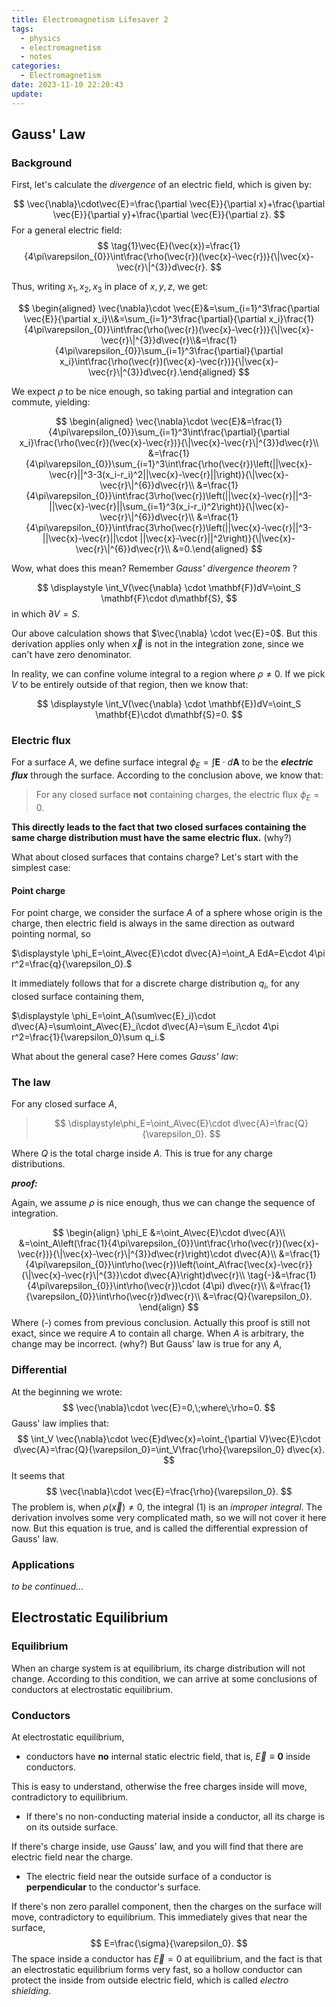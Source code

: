 ```yaml
---
title: Electromagnetism Lifesaver 2
tags:
  - physics
  - electromagnetism
  - notes
categories:
  - Electromagnetism
date: 2023-11-10 22:20:43
update:
---
```



## Gauss' Law

### Background

First, let's calculate the *divergence* of an electric field, which is given by:

$$
\vec{\nabla}\cdot\vec{E}=\frac{\partial \vec{E}}{\partial x}+\frac{\partial \vec{E}}{\partial y}+\frac{\partial \vec{E}}{\partial z}.
$$
For a general electric field:
$$
\tag{1}\vec{E}(\vec{x})=\frac{1}{4\pi\varepsilon_{0}}\int\frac{\rho(\vec{r})(\vec{x}-\vec{r})}{\|\vec{x}-\vec{r}\|^{3}}d\vec{r}.
$$
<!-- more -->

Thus, writing $x_1,x_2,x_3$ in place of $x,y,z$, we get:

$$
\begin{aligned} \vec{\nabla}\cdot \vec{E}&=\sum_{i=1}^3\frac{\partial \vec{E}}{\partial x_i}\\&=\sum_{i=1}^3\frac{\partial}{\partial x_i}\frac{1}{4\pi\varepsilon_{0}}\int\frac{\rho(\vec{r})(\vec{x}-\vec{r})}{\|\vec{x}-\vec{r}\|^{3}}d\vec{r}\\&=\frac{1}{4\pi\varepsilon_{0}}\sum_{i=1}^3\frac{\partial}{\partial x_i}\int\frac{\rho(\vec{r})(\vec{x}-\vec{r})}{\|\vec{x}-\vec{r}\|^{3}}d\vec{r}.\end{aligned}
$$

We expect $\rho$ to be nice enough, so taking partial and integration can commute, yielding:

$$
\begin{aligned} \vec{\nabla}\cdot \vec{E}&=\frac{1}{4\pi\varepsilon_{0}}\sum_{i=1}^3\int\frac{\partial}{\partial x_i}\frac{\rho(\vec{r})(\vec{x}-\vec{r})}{\|\vec{x}-\vec{r}\|^{3}}d\vec{r}\\ &=\frac{1}{4\pi\varepsilon_{0}}\sum_{i=1}^3\int\frac{\rho(\vec{r})\left(||\vec{x}-\vec{r}||^3-3(x_i-r_i)^2||\vec{x}-\vec{r}||\right)}{\|\vec{x}-\vec{r}\|^{6}}d\vec{r}\\ &=\frac{1}{4\pi\varepsilon_{0}}\int\frac{3\rho(\vec{r})\left(||\vec{x}-\vec{r}||^3-||\vec{x}-\vec{r}||\sum_{i=1}^3(x_i-r_i)^2\right)}{\|\vec{x}-\vec{r}\|^{6}}d\vec{r}\\ &=\frac{1}{4\pi\varepsilon_{0}}\int\frac{3\rho(\vec{r})\left(||\vec{x}-\vec{r}||^3-||\vec{x}-\vec{r}||\cdot ||\vec{x}-\vec{r}||^2\right)}{\|\vec{x}-\vec{r}\|^{6}}d\vec{r}\\ &=0.\end{aligned}
$$

Wow, what does this mean? Remember *Gauss' divergence theorem* ? 

$$
\displaystyle \int_V(\vec{\nabla} \cdot \mathbf{F})dV=\oint_S \mathbf{F}\cdot d\mathbf{S},
$$
in which $\partial V=S$.

Our above calculation shows that $\vec{\nabla} \cdot \vec{E}=0$. But this derivation applies only when $\vec{x}$ is not in the integration zone, since we can't have zero denominator. 

In reality, we can confine volume integral to a region where $\rho\ne 0$. If we pick $V$ to be entirely outside of that region, then we know that:

$$
\displaystyle \int_V(\vec{\nabla} \cdot \mathbf{E})dV=\oint_S \mathbf{E}\cdot d\mathbf{S}=0.
$$

### Electric flux

For a surface $A$, we define surface integral $\phi_E=\int\mathbf{E}\cdot d\mathbf{A}$ to be the ***electric flux*** through the surface. According to the conclusion above, we know that:

> For any closed surface **not** containing charges, the electric flux $\phi_E=0$.

**This directly leads to the fact that two closed surfaces containing the same charge distribution must have the same electric flux.** (why?)

What about closed surfaces that contains charge? Let's start with the simplest case:

#### Point charge

For point charge, we consider the surface $A$ of a sphere whose origin is the charge, then electric field is always in the same direction as outward pointing normal, so

$\displaystyle \phi_E=\oint_A\vec{E}\cdot d\vec{A}=\oint_A EdA=E\cdot 4\pi r^2=\frac{q}{\varepsilon_0}.$

It immediately follows that for a discrete charge distribution $q_i$, for any closed surface containing them,

$\displaystyle \phi_E=\oint_A(\sum\vec{E}_i)\cdot d\vec{A}=\sum\oint_A\vec{E}_i\cdot d\vec{A}=\sum E_i\cdot 4\pi r^2=\frac{1}{\varepsilon_0}\sum q_i.$

What about the general case? Here comes *Gauss' law*:

### The law

For any closed surface $A$,

> $$
> \displaystyle\phi_E=\oint_A\vec{E}\cdot d\vec{A}=\frac{Q}{\varepsilon_0}.
> $$

Where $Q$ is the total charge inside $A$. This is true for any charge distributions.

***proof:***

Again, we assume $\rho$ is nice enough, thus we can change the sequence of integration.

$$
\begin{align}
\phi_E &=\oint_A\vec{E}\cdot d\vec{A}\\ 
&=\oint_A\left(\frac{1}{4\pi\varepsilon_{0}}\int\frac{\rho(\vec{r})(\vec{x}-\vec{r})}{\|\vec{x}-\vec{r}\|^{3}}d\vec{r}\right)\cdot d\vec{A}\\ 
&=\frac{1}{4\pi\varepsilon_{0}}\int\rho(\vec{r})\left(\oint_A\frac{\vec{x}-\vec{r}}{\|\vec{x}-\vec{r}\|^{3}}\cdot d\vec{A}\right)d\vec{r}\\
\tag{-}&=\frac{1}{4\pi\varepsilon_{0}}\int\rho(\vec{r})\cdot (4\pi) d\vec{r}\\
&=\frac{1}{\varepsilon_{0}}\int\rho(\vec{r})d\vec{r}\\
&=\frac{Q}{\varepsilon_0}.
\end{align}
$$
Where $(\text{-})$ comes from previous conclusion. Actually this proof is still not exact, since we require $A$ to contain all charge. When $A$ is arbitrary, the change may be incorrect. (why?) But Gauss' law is true for any $A$, 

### Differential

At the beginning we wrote:
$$
\vec{\nabla}\cdot \vec{E}=0,\;where\;\rho=0.
$$
Gauss' law implies that:
$$
\int_V \vec{\nabla}\cdot \vec{E}d\vec{x}=\oint_{\partial V}\vec{E}\cdot d\vec{A}=\frac{Q}{\varepsilon_0}=\int_V\frac{\rho}{\varepsilon_0} d\vec{x}.
$$
It seems that
$$
\vec{\nabla}\cdot \vec{E}=\frac{\rho}{\varepsilon_0}.
$$
The problem is, when $\rho(\vec{x})\ne 0$, the integral $(1)$ is an *improper integral*. The derivation involves some very complicated math, so we will not cover it here now. But this equation is true, and is called the differential expression of Gauss' law.

### Applications

*to be continued...*

## Electrostatic Equilibrium

### Equilibrium

When an charge system is at equilibrium, its charge distribution will not change. According to this condition, we can arrive at some conclusions of conductors at electrostatic equilibrium.

### Conductors

At electrostatic equilibrium, 

- conductors have **no** internal static electric field, that is, $\vec{E}\equiv \mathbf{0}$ inside conductors.

This is easy to understand, otherwise the free charges inside will move, contradictory to equilibrium.

- If there's no non-conducting material inside a conductor, all its charge is on its outside surface. 

If there's charge inside, use Gauss' law, and you will find that there are electric field near the charge.

- The electric field near the outside surface of a conductor is **perpendicular** to the conductor's surface.

If there's non zero parallel component, then the charges on the surface will move, contradictory to equilibrium. This immediately gives that near the surface,
$$
E=\frac{\sigma}{\varepsilon_0}.
$$
The space inside a conductor has $\vec{E}=0$ at equilibrium, and the fact is that an electrostatic equilibrium forms very fast, so a hollow conductor can protect the inside from outside electric field, which is called *electro shielding*. 